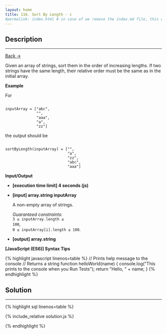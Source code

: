 ```yaml
---
layout: home
title: 116. Sort By Length - c
#permalink: index.html # in case of we remove the index.md file, this doc will be the index page
---
```


<div class="row">
<div class="columnStmt" markdown="1">

## Description

---

[Back -> ](../README.md)

Given an array of strings, sort them in the order of increasing lengths. If two strings have the same length, their relative order must be the same as in the initial array.

**Example**

For

<code type='preformat'>
inputArray = ["abc",
              "",
              "aaa",
              "a",
              "zz"]
</code>

the output should be

<code type='preformat'>
sortByLength(inputArray) = ["",
                            "a",
                            "zz",
                            "abc",
                            "aaa"]
</code>

**Input/Output**

- **[execution time limit] 4 seconds (js)**

- **[input] array.string inputArray**

  A non-empty array of strings.

  _Guaranteed constraints:_<br>
  <code>3 ≤ inputArray.length ≤ 100</code>,<br>
  <code>0 ≤ inputArray[i].length ≤ 100</code>.

* **[output] array.string**

**[JavaScript (ES6)] Syntax Tips**

{% highlight javascript linenos=table %}
// Prints help message to the console
// Returns a string
function helloWorld(name) {
console.log("This prints to the console when you Run Tests");
return "Hello, " + name;
}
{% endhighlight %}

</div>
<div class="columnSol" markdown="1">

## Solution

---

{% highlight sql linenos=table %}

{% include_relative solution.js %}

{% endhighlight %}

</div>
</div>
